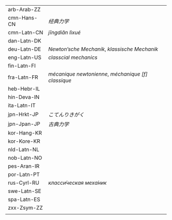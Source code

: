 | | |
|-|-|
| arb-Arab-ZZ |  |
| cmn-Hans-CN | _经典力学_ |
| cmn-Latn-CN | _jīngdiǎn lìxué_ |
| dan-Latn-DK |  |
| deu-Latn-DE | _Newton’sche Mechanik_, _klassische Mechanik_ |
| eng-Latn-US | _classcial mechanics_ |
| fin-Latn-FI |  |
| fra-Latn-FR | _mécanique newtonienne_, _méchanique [f] classique_ |
| heb-Hebr-IL |  |
| hin-Deva-IN |  |
| ita-Latn-IT |  |
| jpn-Hrkt-JP | _こてんりきがく_ |
| jpn-Jpan-JP | _古典力学_ |
| kor-Hang-KR |  |
| kor-Kore-KR |  |
| nld-Latn-NL |  |
| nob-Latn-NO |  |
| pes-Aran-IR |  |
| por-Latn-PT |  |
| rus-Cyrl-RU | _класси́ческая меха́ник_ |
| swe-Latn-SE |  |
| spa-Latn-ES |  |
| zxx-Zsym-ZZ |  |
|  |  |
